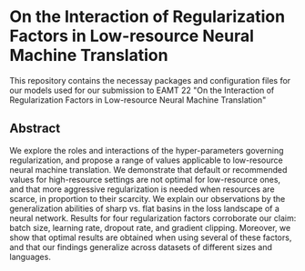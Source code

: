 # On the Interaction of Regularization Factors in Low-resource Neural Machine Translation
This repository contains the necessay packages and configuration files for our models used for our submission to EAMT 22 "On the Interaction of Regularization Factors in Low-resource Neural Machine Translation"

## Abstract
We explore the roles and interactions of the hyper-parameters governing regularization, and propose a range of values applicable to low-resource neural machine translation.  We demonstrate that default or recommended values for high-resource settings are not optimal for low-resource ones, and that more aggressive regularization is needed when resources are scarce, in proportion to their scarcity.  We explain our observations by the generalization abilities of sharp vs. flat basins in the loss landscape of a neural network.  Results for four regularization factors corroborate our claim: batch size, learning rate, dropout rate, and gradient clipping.  Moreover, we show that optimal results are obtained when using several of these factors, and that our findings generalize across datasets of different sizes and languages.
